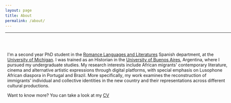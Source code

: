 ```yaml
---
layout: page
title: About
permalink: /about/
---
```

<table style="width: 960px; height: 261px;">
<tbody>
<tr style="height: 137px;">
<td style="width: 700px; height: 137px;">
<p>I'm a second year PhD student in the <a href="https://lsa.umich.edu/rll">Romance Languages and Literatures</a> Spanish department, at the <a href="https://www.umich.edu/">University of Michigan</a>. I was trained as an Historian in the <a href="http://www.uba.ar/">University of Buenos Aires</a>, Argentina, where I pursued my undergraduate studies. My research interests include African migrants' contemporary literature, cinema and alternative artistic expressions through digital platforms, with special emphasis on Lusophone African diaspora in Portugal and Brazil. More specifically, my work examines the reconstruction of immigrants' individual and collective identities in the new country and their representations across different cultural productions.</p>
<p>Want to know more? You can take a look at my <a href="https://filamarisol.github.io/cv/">CV</a></p>
</td>
<td style="width: 200px; height: 137px; text-align: center;">
<p>&nbsp;<a href="https://filamarisol.github.io/images/image1.png"><img style="display: block; border-width: auto; margin: auto;" src="/images/image1.png" alt="/images/image1.png" /></a>This is me when <em>I go virtual</em>.</p>
</td>
</tr>
<tr style="height: 25px;">
<td style="width: 960px; height: 25px;" colspan="2">&nbsp;</td>
</tr>
</tbody>
</table>
